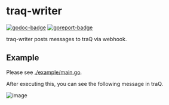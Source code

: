 # traq-writer

[![godoc-badge]][godoc-url] [![goreport-badge]][goreport-url]

traq-writer posts messages to traQ via webhook.

## Example

Please see [./example/main.go](./example/main.go).

After executing this, you can see the following message in traQ.

![image](https://user-images.githubusercontent.com/66677201/160043071-930cb25f-e52a-4055-afdd-f151eb653260.png)

[godoc-badge]: https://pkg.go.dev/badge/github.com/Ras96/traq-writer
[godoc-url]: https://pkg.go.dev/github.com/Ras96/traq-writer
[goreport-badge]: https://goreportcard.com/badge/github.com/Ras96/traq-writer
[goreport-url]: https://goreportcard.com/report/github.com/Ras96/traq-writer
